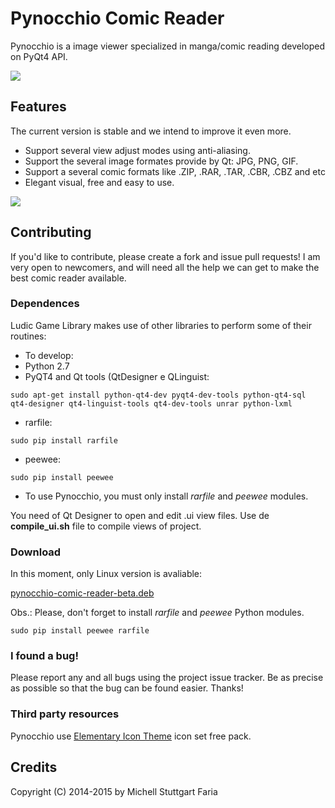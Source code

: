 Pynocchio Comic Reader
==================
Pynocchio is a image viewer specialized in manga/comic reading
developed on PyQt4 API.

![](https://lh3.googleusercontent.com/-NUdXYl_JOjs/VvFn3L812JI/AAAAAAAAFlg/B9ykmSlwcG4OkD6a7x7WoaXW9SZlC-ddwCCo/s1152-Ic42/snapshot4.png)

## Features
The current version is stable and we intend to improve it even more.

* Support several view adjust modes using anti-aliasing.
* Support the several image formates provide by Qt: JPG, PNG, GIF.
* Support a several comic formats like .ZIP, .RAR, .TAR, .CBR, .CBZ and etc
* Elegant visual, free and easy to use.

![](https://lh3.googleusercontent.com/-b9aym21zMx4/VvFn1uNp39I/AAAAAAAAFls/-S0EtcegtHoafXJVLCbz5Rga5zbmI0FqQCCo/s1024-Ic42/snapshot5.png)

## Contributing
If you'd like to contribute, please create a fork and issue pull requests! I am
very open to newcomers, and will need all the help we can get to make the best
comic reader available.

### Dependences
Ludic Game Library makes use of other libraries to perform some of their routines:

* To develop:
* Python 2.7
* PyQT4 and Qt tools (QtDesigner e QLinguist: 
```
sudo apt-get install python-qt4-dev pyqt4-dev-tools python-qt4-sql qt4-designer qt4-linguist-tools qt4-dev-tools unrar python-lxml
```
* rarfile: 
```
sudo pip install rarfile
```
* peewee: 
```
sudo pip install peewee
```

* To use Pynocchio, you must only install *rarfile* and *peewee* modules.

You need of Qt Designer to open and edit .ui view files.
Use de **compile_ui.sh** file to compile views of project.

### Download
In this moment, only Linux version is avaliable:

[pynocchio-comic-reader-beta.deb](https://github.com/mstuttgart/pynocchio-comic-reader/releases/download/v1.0.4/pynocchio-comic-reader-1.0.4-2.deb)

Obs.: Please, don't forget to install *rarfile* and *peewee* Python modules.

```
sudo pip install peewee rarfile
```


### I found a bug!
Please report any and all bugs using the project issue
tracker. Be as precise as possible so that the bug can be found easier. Thanks!

### Third party resources
Pynocchio use [Elementary Icon Theme](https://github.com/mstuttgart/elementary3-icon-theme) icon set free pack.

## Credits
Copyright (C) 2014-2015 by Michell Stuttgart Faria
